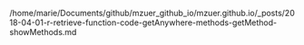 /home/marie/Documents/github/mzuer_github_io/mzuer.github.io/_posts/2018-04-01-r-retrieve-function-code-getAnywhere-methods-getMethod-showMethods.md
